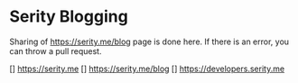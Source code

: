 # Serity Blogging
Sharing of https://serity.me/blog page is done here. If there is an error, you can throw a pull request.

[] https://serity.me
[] https://serity.me/blog
[] https://developers.serity.me
